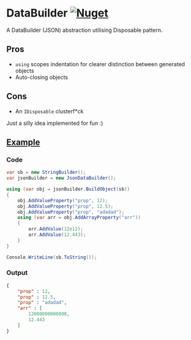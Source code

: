 # DataBuilder [![Nuget](https://img.shields.io/nuget/v/DataBuilder?style=flat-square)](https://www.nuget.org/packages/DataBuilder/1.0.0)

A DataBuilder (JSON) abstraction utilising Disposable pattern.

## Pros
- `using` scopes indentation for clearer distinction between generated objects
- Auto-closing objects

## Cons
- An `IDisposable` clusterf*ck

Just a silly idea implemented for fun :)

## [Example](DataBuilder.Sample/Program.cs)

### Code

```cs
var sb = new StringBuilder();
var jsonBuilder = new JsonDataBuilder();

using (var obj = jsonBuilder.BuildObject(sb))
{
    obj.AddValueProperty("prop", 12);
    obj.AddValueProperty("prop", 12.5);
    obj.AddValueProperty("prop", "adadad");
    using (var arr = obj.AddArrayProperty("arr"))
    {
        arr.AddValue(12e12);
        arr.AddValue(12.443);
    }
}

Console.WriteLine(sb.ToString());
```

### Output
```json
{
    "prop" : 12,
    "prop" : 12.5,
    "prop" : "adadad",
    "arr" : [
        12000000000000,
        12.443
    ]
}

```